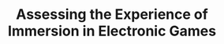 ---
title: "Assessing the Experience of Immersion in Electronic Games"
style: fill
color: light
description: 2017 19th Symposium on Virtual and Augmented Reality (SVR).
external_url: https://ieeexplore.ieee.org/document/8114431
---